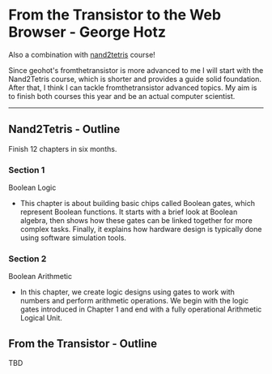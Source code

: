 # From the Transistor to the Web Browser - George Hotz

Also a combination with [nand2tetris](https://www.nand2tetris.org) course!

Since geohot's fromthetransistor is more advanced to me I will start with the Nand2Tetris course, which is shorter and provides a guide solid foundation. After that, I think I can tackle fromthetransistor advanced topics. My aim is to finish both courses this year and be an actual computer scientist.

---

## Nand2Tetris - Outline

Finish 12 chapters in six months.

### Section 1 
Boolean Logic
  - This chapter is about building basic chips called Boolean gates, which represent Boolean functions. It starts with a brief look at Boolean algebra, then shows how these gates can be linked together for more complex tasks. Finally, it explains how hardware design is typically done using software simulation tools.

### Section 2
Boolean Arithmetic
  - In this chapter, we create logic designs using gates to work with numbers and perform arithmetic operations. We begin with the logic gates introduced in Chapter 1 and end with a fully operational Arithmetic Logical Unit.

## From the Transistor -  Outline

TBD

